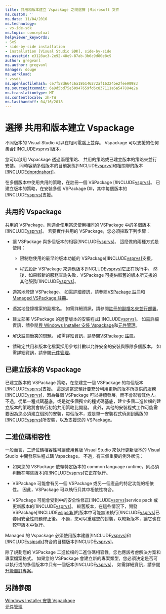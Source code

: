 ```yaml
---
title: 共用和版本建立 Vspackage 之間選擇 |Microsoft 文件
ms.custom: ''
ms.date: 11/04/2016
ms.technology:
- vs-ide-sdk
ms.topic: conceptual
helpviewer_keywords:
- SxS
- side-by-side installation
- installation [Visual Studio SDK], side-by-side
ms.assetid: e3128ac3-2e92-48e9-87ab-3b6c9d80e8c9
author: gregvanl
ms.author: gregvanl
manager: douge
ms.workload:
- vssdk
ms.openlocfilehash: ce7f58d664c6a186146272af16324be2fee90983
ms.sourcegitcommit: 6a9d5bd75e50947659fd6c837111a6a547884e2a
ms.translationtype: MT
ms.contentlocale: zh-TW
ms.lasthandoff: 04/16/2018
---
```

# <a name="choosing-between-shared-and-versioned-vspackages"></a>選擇 共用和版本建立 Vspackage
不同版本的 Visual Studio 可以在相同電腦上並存。 Vspackage 可以支援的任何集合[!INCLUDE[vsprvs](../code-quality/includes/vsprvs_md.md)]版本。  
  
 您可以啟用 Vspackage 透過兩種策略、 共用的策略或已建立版本的策略來並行安裝。 同時容納多個版本的目前狀態[!INCLUDE[vsprvs](../code-quality/includes/vsprvs_md.md)]和相關聯的版本[!INCLUDE[dnprdnshort](../code-quality/includes/dnprdnshort_md.md)]。  
  
 在多個版本中使用共用的策略，在註冊一個 VSPackage [!INCLUDE[vsprvs](../code-quality/includes/vsprvs_md.md)]。 已建立版本的策略，在安裝多個 VSPackage Dll，其中每個版本的[!INCLUDE[vsprvs](../code-quality/includes/vsprvs_md.md)]支援。  
  
## <a name="shared-vspackages"></a>共用的 Vspackage  
 共用的 VSPackage，則適合使用當您使用相同的 VSPackage 中的多個版本[!INCLUDE[vsprvs](../code-quality/includes/vsprvs_md.md)]。 若要實作共用的 VSPackage，您必須採取下列步驟：  
  
-   讓 VSPackage 與多個版本的相容[!INCLUDE[vsprvs](../code-quality/includes/vsprvs_md.md)]。 這麼做的兩種方式是使用：  
  
    -   限制您使用的最早的版本功能的 VSPackage[!INCLUDE[vsprvs](../code-quality/includes/vsprvs_md.md)]支援。  
  
    -   程式設計 VSPackage 來適應版本[!INCLUDE[vsprvs](../code-quality/includes/vsprvs_md.md)]它正在執行中。 然後，如果較新的服務查詢失敗，VSPackage 可提供較舊的版本所支援的其他服務[!INCLUDE[vsprvs](../code-quality/includes/vsprvs_md.md)]。  
  
-   適當地登錄 VSPackage。 如需詳細資訊，請參閱[VSPackage 註冊](../extensibility/internals/vspackage-registration.md)和[Managed VSPackage 註冊](http://msdn.microsoft.com/en-us/f69e0ea3-6a92-4639-8ca9-4c9c210e58a1)。  
  
-   適當地登錄檔案的副檔名。 如需詳細資訊，請參閱[註冊的副檔名來並行部署](../extensibility/registering-file-name-extensions-for-side-by-side-deployments.md)。  
  
-   建立部署 VSPackage 的適當版本的安裝程式[!INCLUDE[vsprvs](../code-quality/includes/vsprvs_md.md)]。 如需詳細資訊，請參閱[與 Windows Installer 安裝 Vspackage](../extensibility/internals/installing-vspackages-with-windows-installer.md)和[元件管理](../extensibility/internals/component-management.md)。  
  
-   解決註冊衝突的問題。 如需詳細資訊，請參閱[VSPackage 註冊](../extensibility/internals/vspackage-registration.md)。  
  
-   請確定共用和版本化檔案採用參考計數以允許安全的安裝與移除多個版本。 如需詳細資訊，請參閱[元件管理](../extensibility/internals/component-management.md)。  
  
## <a name="versioned-vspackages"></a>已建立版本的 Vspackage  
 已建立版本的 VSPackage 策略，在您建立一個 VSPackage 的每個版本[!INCLUDE[vsprvs](../code-quality/includes/vsprvs_md.md)]支援。 這是適當您預計要充分利用更新的版本所提供的服務[!INCLUDE[vsprvs](../code-quality/includes/vsprvs_md.md)]，因為每個 VSPackage 可以持續發展，而不會影響其他人。 不過，從單一程式碼基底，或是從多個獨立的程式碼基底，建立多個二進位檔的建立版本的策略將會執行初始共用策略比開發。 此外，其他的安裝程式工作可能需要因為您必須建立個別的安裝，每個版本，或是單一安裝程式偵測到舊版的[!INCLUDE[vsprvs](../code-quality/includes/vsprvs_md.md)]所安裝，以及支援您的 VSPackage。  
  
## <a name="binary-compatibility"></a>二進位碼相容性  
 一般而言，二進位碼相容性可讓使用舊版 Visual Studio 來執行更新版本的 Visual Studio 中開發原生程式碼 Vspackage。 不過，有三個重要的例外狀況：  
  
-   如果您的 VSPackage 依賴特定版本的 common language runtime，則必須判斷在哪些版本的[!INCLUDE[vsprvs](../code-quality/includes/vsprvs_md.md)]它正在執行。  
  
-   VSPackage 可能會有另一個 VSPackage 或另一個產品的特定功能的相依性。 因此，VSPackage 可以執行只其中相依性符合。  
  
-   VSPackage 可能會受到中的安全性修正[!INCLUDE[vsprvs](../code-quality/includes/vsprvs_md.md)]service pack 或更新版本的[!INCLUDE[vsprvs](../code-quality/includes/vsprvs_md.md)]。 較舊版本，在這些情況下，開發 VSPackage[!INCLUDE[vsipsdk](../extensibility/includes/vsipsdk_md.md)]的版本中可能無法執行[!INCLUDE[vsprvs](../code-quality/includes/vsprvs_md.md)]已套用安全性問題修正後。 不過，您可以重建您的封裝，以較新版本，讓它也在較早版本中執行。  
  
 Managed 的 Vspackage 必須使用版本建置[!INCLUDE[vsprvs](../code-quality/includes/vsprvs_md.md)]和[!INCLUDE[vsipsdk](../extensibility/includes/vsipsdk_md.md)]符合的目標版本[!INCLUDE[vsprvs](../code-quality/includes/vsprvs_md.md)]。  
  
 除了規劃您的 VSPackage 二進位檔的二進位碼相容性，您也應該考慮解決方案和專案檔案格式。 如果您的 VSPackage 會建立新的專案類型，您必須決定是否可以執行或的多個版本中只有一個版本[!INCLUDE[vsprvs](../code-quality/includes/vsprvs_md.md)]。 如需詳細資訊，請參閱[升級自訂專案](../extensibility/internals/upgrading-projects.md#upgrading-custom-projects)。  
  
## <a name="see-also"></a>另請參閱  
 [Windows Installer 安裝 Vspackage](../extensibility/internals/installing-vspackages-with-windows-installer.md)   
 [元件管理](../extensibility/internals/component-management.md)
